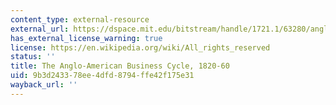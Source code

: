 ```yaml
---
content_type: external-resource
external_url: https://dspace.mit.edu/bitstream/handle/1721.1/63280/angloamericanbus00temi.pdf;sequence=1
has_external_license_warning: true
license: https://en.wikipedia.org/wiki/All_rights_reserved
status: ''
title: The Anglo-American Business Cycle, 1820-60
uid: 9b3d2433-78ee-4dfd-8794-ffe42f175e31
wayback_url: ''
---
```


